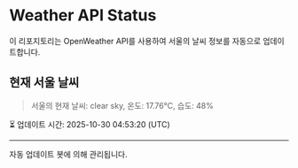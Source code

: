 
# Weather API Status

이 리포지토리는 OpenWeather API를 사용하여 서울의 날씨 정보를 자동으로 업데이트합니다.

## 현재 서울 날씨
> 서울의 현재 날씨: clear sky, 온도: 17.76°C, 습도: 48%

⏳ 업데이트 시간: 2025-10-30 04:53:20 (UTC)

---
자동 업데이트 봇에 의해 관리됩니다.
